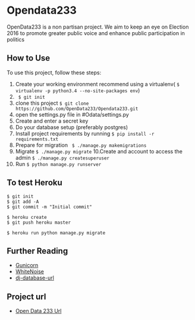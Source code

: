 # Opendata233

OpenData233 is a non partisan project. We aim to keep an eye on Election 2016 to promote greater public voice and enhance public participation in politics



## How to Use

To use this project, follow these steps:

1. Create your working environment recommend using a  virtualenv( `$ virtualenv -p python3.4 --no-site-packages env`)
2. ` $ git init`
3. clone this project ` $ git clone https://github.com/OpenData233/Opendata233.git `
4. open the settings.py file in #Odata/settings.py
5.  Create and enter a secret key
6. Do your database setup (preferably postgres)
7. Install project requirements by running `$ pip install -r requirements.txt`
8. Prepare for migration ` $ ./manage.py makemigrations`
9. Migrate `$ ./manage.py migrate`
10.Create and account to access the admin `$ ./manage.py createsuperuser`
11. Run `$ python manage.py runserver` 




## To test Heroku

    $ git init
    $ git add -A
    $ git commit -m "Initial commit"

    $ heroku create
    $ git push heroku master

    $ heroku run python manage.py migrate

## Further Reading

- [Gunicorn](https://warehouse.python.org/project/gunicorn/)
- [WhiteNoise](https://warehouse.python.org/project/whitenoise/)
- [dj-database-url](https://warehouse.python.org/project/dj-database-url/)

## Project url

- [Open Data 233 Url](http://www.opendata233.com/)

